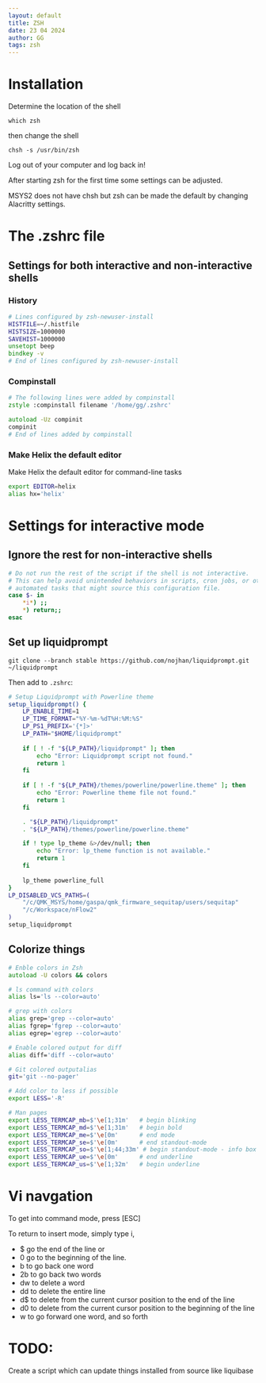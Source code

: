 ```yaml
---
layout: default
title: ZSH
date: 23 04 2024
author: GG
tags: zsh
---
```


Installation
===

Determine the location of the shell

```
which zsh
```

then change the shell

```
chsh -s /usr/bin/zsh
```

Log out of your computer and log back in!

After starting zsh for the first time some settings can be adjusted.

MSYS2 does not have chsh but zsh can be made the default by changing 
Alacritty settings.

The .zshrc file
===

Settings for both interactive and non-interactive shells
---

### History

```zsh
# Lines configured by zsh-newuser-install
HISTFILE=~/.histfile
HISTSIZE=1000000
SAVEHIST=1000000
unsetopt beep
bindkey -v
# End of lines configured by zsh-newuser-install
```

### Compinstall

```zsh
# The following lines were added by compinstall
zstyle :compinstall filename '/home/gg/.zshrc'

autoload -Uz compinit
compinit
# End of lines added by compinstall
```

### Make Helix the default editor

Make Helix the default editor for command-line tasks

```zsh
export EDITOR=helix
alias hx='helix'
```

Settings for interactive mode
===

Ignore the rest for non-interactive shells
---

```zsh
# Do not run the rest of the script if the shell is not interactive.
# This can help avoid unintended behaviors in scripts, cron jobs, or other 
# automated tasks that might source this configuration file.
case $- in
    *i*) ;;
    *) return;;
esac
```

Set up liquidprompt
---

```
git clone --branch stable https://github.com/nojhan/liquidprompt.git ~/liquidprompt
```

Then add to ``.zshrc``:

```zsh
# Setup Liquidprompt with Powerline theme
setup_liquidprompt() {
    LP_ENABLE_TIME=1
    LP_TIME_FORMAT="%Y-%m-%dT%H:%M:%S"
    LP_PS1_PREFIX='{*]>'
    LP_PATH="$HOME/liquidprompt"
    
    if [ ! -f "${LP_PATH}/liquidprompt" ]; then
        echo "Error: Liquidprompt script not found."
        return 1
    fi
    
    if [ ! -f "${LP_PATH}/themes/powerline/powerline.theme" ]; then
        echo "Error: Powerline theme file not found."
        return 1
    fi

    . "${LP_PATH}/liquidprompt"
    . "${LP_PATH}/themes/powerline/powerline.theme"    

    if ! type lp_theme &>/dev/null; then
        echo "Error: lp_theme function is not available."
        return 1
    fi
    
    lp_theme powerline_full
}
LP_DISABLED_VCS_PATHS=(
    "/c/QMK_MSYS/home/gaspa/qmk_firmware_sequitap/users/sequitap" 
    "/c/Workspace/nFlow2"
)
setup_liquidprompt
```

Colorize things
---

```zsh
# Enble colors in Zsh
autoload -U colors && colors

# ls command with colors
alias ls='ls --color=auto'

# grep with colors
alias grep='grep --color=auto'
alias fgrep='fgrep --color=auto'
alias egrep='egrep --color=auto'

# Enable colored output for diff
alias diff='diff --color=auto'

# Git colored outputalias
git='git --no-pager'

# Add color to less if possible
export LESS='-R'

# Man pages
export LESS_TERMCAP_mb=$'\e[1;31m'   # begin blinking
export LESS_TERMCAP_md=$'\e[1;31m'   # begin bold
export LESS_TERMCAP_me=$'\e[0m'      # end mode
export LESS_TERMCAP_se=$'\e[0m'      # end standout-mode
export LESS_TERMCAP_so=$'\e[1;44;33m' # begin standout-mode - info box
export LESS_TERMCAP_ue=$'\e[0m'      # end underline
export LESS_TERMCAP_us=$'\e[1;32m'   # begin underline
```

Vi navgation
===

To get into command mode, press [ESC]

To return to insert mode, simply type i,

- $ go the end of the line or
- 0 go to the beginning of the line.
- b to go back one word
- 2b to go back two words
- dw to delete a word
- dd to delete the entire line
- d$ to delete from the current cursor position to the end of the line
- d0 to delete from the current cursor position to the beginning of the line
- w to go forward one word, and so forth

TODO:
===
Create a script which can update things installed from source like liquibase

